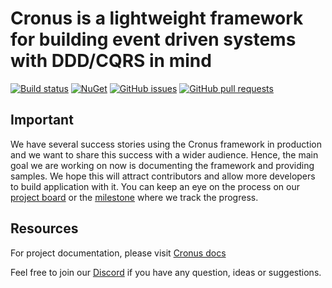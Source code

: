 # Cronus is a lightweight framework for building event driven systems with DDD/CQRS in mind

[![Build status](https://ci.appveyor.com/api/projects/status/0ka8b6vnwjj9lhav?svg=true)](https://ci.appveyor.com/project/Elders-OSS/cronus)
[![NuGet](https://img.shields.io/nuget/v/Cronus.svg)](https://www.nuget.org/packages/Cronus)
[![GitHub issues](https://img.shields.io/github/issues/Elders/Cronus/shields.svg)](https://github.com/Elders/Cronus/issues)
[![GitHub pull requests](https://img.shields.io/github/issues-pr/Elders/Cronus.svg)](https://github.com/Elders/Cronus/pulls)

## **Important**

We have several success stories using the Cronus framework in production and we want to share this success with a wider audience. Hence, the main goal we are working on now is documenting the framework and providing samples. We hope this will attract contributors and allow more developers to build application with it. You can keep an eye on the process on our [project board](https://github.com/orgs/Elders/projects/1) or the [milestone](https://github.com/Elders/Cronus/issues?q=is%3Aissue+milestone%3A%22Docs+and+Samples%22) where we track the progress.

## Resources

For project documentation, please visit [Cronus docs](https://elders-oss.gitbook.io/cronus/)

Feel free to join our [Discord](https://discord.gg/2wbN8kt) if you have any question, ideas or suggestions.

